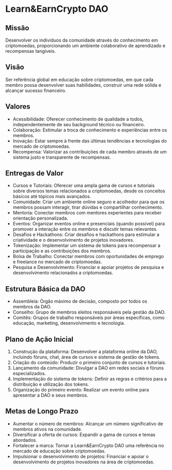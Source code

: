 # Learn&EarnCrypto DAO

## Missão

Desenvolver os indivíduos da comunidade através do conhecimento em criptomoedas, proporcionando um ambiente colaborativo de aprendizado e recompensas tangíveis.

## Visão

Ser referência global em educação sobre criptomoedas, em que cada membro possa desenvolver suas habilidades, construir uma rede sólida e alcançar sucesso financeiro.

## Valores

* Acessibilidade: Oferecer conhecimento de qualidade a todos, independentemente de seu background técnico ou financeiro.
* Colaboração: Estimular a troca de conhecimento e experiências entre os membros.
* Inovação: Estar sempre à frente das últimas tendências e tecnologias do mercado de criptomoedas.
* Recompensa: Valorizar as contribuições de cada membro através de um sistema justo e transparente de recompensas.

## Entregas de Valor

* Cursos e Tutoriais: Oferecer uma ampla gama de cursos e tutoriais sobre diversos temas relacionados a criptomoedas, desde os conceitos básicos até tópicos mais avançados.
* Comunidade: Criar um ambiente online seguro e acolhedor para que os membros possam interagir, tirar dúvidas e compartilhar conhecimento.
* Mentoria: Conectar membros com mentores experientes para receber orientação personalizada.
* Eventos: Organizar eventos online e presenciais (quando possível) para promover a interação entre os membros e discutir temas relevantes.
* Desafios e Hackathons: Criar desafios e hackathons para estimular a criatividade e o desenvolvimento de projetos inovadores.
* Tokenização: Implementar um sistema de tokens para recompensar a participação e as contribuições dos membros.
* Bolsa de Trabalho: Conectar membros com oportunidades de emprego e freelance no mercado de criptomoedas.
* Pesquisa e Desenvolvimento: Financiar e apoiar projetos de pesquisa e desenvolvimento relacionados a criptomoedas.

## Estrutura Básica da DAO

* Assembleia: Órgão máximo de decisão, composto por todos os membros da DAO.
* Conselho: Grupo de membros eleitos responsáveis pela gestão da DAO.
* Comitês: Grupos de trabalho responsáveis por áreas específicas, como educação, marketing, desenvolvimento e tecnologia.

## Plano de Ação Inicial

1. Construção da plataforma: Desenvolver a plataforma online da DAO, incluindo fóruns, chat, área de cursos e sistema de gestão de tokens. 
2. Criação do conteúdo: Produzir o primeiro conjunto de cursos e tutoriais.
3. Lançamento da comunidade: Divulgar a DAO em redes sociais e fóruns especializados.
4. Implementação do sistema de tokens: Definir as regras e critérios para a distribuição e utilização dos tokens.
5. Organização do primeiro evento: Realizar um evento online para apresentar a DAO e seus membros.

## Metas de Longo Prazo

* Aumentar o número de membros: Alcançar um número significativo de membros ativos na comunidade.
* Diversificar a oferta de cursos: Expandir a gama de cursos e temas abordados.
* Fortalecer a marca: Tornar a Learn&EarnCrypto DAO uma referência no mercado de educação sobre criptomoedas.
* Impulsionar o desenvolvimento de projetos: Financiar e apoiar o desenvolvimento de projetos inovadores na área de criptomoedas.